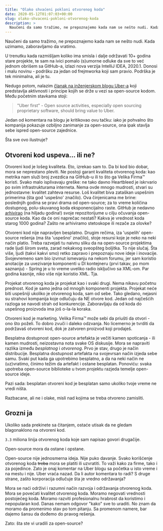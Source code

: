 ```yaml
---
title: "Olako shvaćeni pokloni otvorenog koda"
date: 2020-05-12T01:07:03+00:00
slug: olako-shvaceni-pokloni-otvorenog-koda
description: >
  Naučeni da samo tražimo, ne prepoznajemo kada nam se nešto nudi. Kada uzimamo, zaboravljamo da vratimo.
---
```


Naučeni da samo tražimo, ne prepoznajemo kada nam se nešto nudi. Kada uzimamo, zaboravljamo da vratimo.

U trenutku kada razmišljam koliko ima smisla i dalje održavati 10+ godina stare projekte, te sam na ivici pomalo (s)umorne odluke da sve to već jednom obrišem sa GitHub-a, izlazi nova verzija IntelliJ IDEA, 2020.1. Donosi i malu novinu - podršku za jedan od frejmworka koji sam pravio. Podrška je tek minimalna, ali je tu.

Nedugo potom, nalazim [članak na inženjerskom blogu Uber-a](https://eng.uber.com/open-source-principles/) koji predstavlja aktivnosti i principe kojih se drže u vezi sa open-source kodom. Među početnim stavkama stoji:

> "Uber first" - Open source activities, especially open sourcing proprietary software, should bring value to Uber.

Jedan od komentara na blogu je kritikovao ovu tačku: iako je pohvalno što kompanija pokazuje ozbiljno zanimanje za open-source, ona ipak stavlja sebe ispred open-source zajednice.

Šta sve ovo ilustruje?

## Otvoreni kod uspeva... ili ne?

Otvoreni kod je lošeg kvaliteta. Eto, izrekao sam to. Da bi kod bio dobar, mora se neprestano pleviti. Ne postoji garant kvaliteta otvorenog koda: kao metrika nam služi broj zvezdica na GitHub-u ili to što ga Velika Firma™ koristi. Svako malo isplivavaju greške: ne tako davno Heartbleed je iskrvario po svim infrastrukturama interneta. Nema ovde mnogo mudrosti, stvari su jednostavne: kvalitet zahteva resurse. Loš kvalitet biva zataškan uspešnim primerima (šta god 'uspešno' značilo). Ova činjenicama me brine: poslednjih godina se pravi drama od open-source; za to vreme količina dostupnog, polu-skuvanog koda eksponencijalno raste. GitHub je nedavno [arhivirao](https://archiveprogram.github.com) (na hiljadu godina!) svoje repozitorijume u cilju očuvanja open-source koda. Kao da će oni naprečac nestati? Kakva je vrednost koda starog 1000 godina? Zašto ne arhiviramo stetoskope ili rezače za olovke?

Otvoreni kod nije napravljen besplatno. Drugim rečima, iza 'uspelih' open-source rešenja (ma šta 'uspešno' značilo), stoje resursi koje je neko na neki način platio. Treba razvejati tu naivnu sliku da na open-source projektima rade ljudi širom sveta, zarad nekakvog sveopšteg boljitka. To nije slučaj. Šta više, ljudi (takvi kakvi smo) retko zapravo i prepoznaju nove ideje i inovacije. Svojevremeno sam bio izvrnut ismevanju na nekom forumu, jer sam koristio anotacije za uvezivanje komponenti u DI kontejneru (prvi takav, po mom saznanju) - Spring je u to vreme uveliko radio isključivo sa XML-om. Par godina kasnije, niko više nije koristio XML. Tja.

Projekat otvorenog koda je projekat kao i svaki drugi. Nema nikavu početnu prednost. Kod je samo jedna od mnogih komponenti projekta. Projekat neće biti uspešniji ukoliko je otvorenog koda, sam od sebe. Tako gledano, nejasni su strahovi kompanija koje odlučuju da NE otvore kod. Jedan od najčešćih razloga se navodi strah od konkurencije. Zaboravljaju da od koda do uspešnog proizvoda ima još o-la-la koraka.

Otvoreni kod je marketing. Velika Firma™ može sebi da priušti da otvori - ono što poželi. To dobro zvuči i daleko odzvanja. No licemerno je tvrditi da podržavaš otvoreni kod, dok je zatvoren proizvod koji prodaješ.

Besplatna dostupnost open-source artefakta je večiti kamen spoticanja - ili kamen mudrosti, neizostavna nota svake OS diskusije. Mora se napraviti razlika između _besplatnog_ i _otvorenog_. Prvo je stav, drugo je način distribucije. Besplatna dostupnost artefakta na svojevrsan način izjeda sebe samu. Svaki put kada ga upotrebimo besplatno, a da na neki način ne (uz)vratimo, činimo težim da artefakt i ostane besplatan. Ponoviću: svaka upotreba open-source biblioteke u tvom projektu razjeda temelje open-source ideje.

Pazi sada: besplatan otvoreni kod je besplatan samo ukoliko tvoje vreme ne vredi ništa.

Razbacane, ali ne i olake, misli nad kojima se treba otvoreno zamisliti.

## Grozni ja

Ukoliko sada prekinete sa čitanjem, ostaće utisak da ne gledam blagonaklono na otvoreni kod.

`3.3` miliona linija otvorenog koda koje sam napisao govori drugačije.

Open-source mora da ostane i opstane.

Open-source nije jednosmerna ideja. Nije puko davanje. Svako korišćenje otvorenog koda ~~treba~~ mora se platiti ili uzvratiti. To važi kako za firme, tako i za pojedince. Zato je onaj komentar na Uber blogu sa početka u isto vreme i na mestu i nije. Uber vraća nazad. Da li autor komentara to radi? S druge strane, zašto korporacija odlučuje šta je vredno održavanja?

Mora se naći održivi i razumni način razvoja i održavanja otvorenog koda. Mora se povećati kvalitet otvorenog koda. Moramo negovati vrednosti postojećeg koda. Moramo razviti profesionalnu hrabrost da koristimo i nepopularan kod. Danas nemam odgovor "kako" sve to uraditi. No znam da moramo da promenimo stav po tom pitanju. Sa promenom namere, bar dajemo šansu da dođemo do pravog rešenja.

Zato: šta ste vi uradili za open-source?
